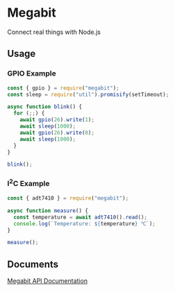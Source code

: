 # Megabit

Connect real things with Node.js

## Usage

### GPIO Example

```js
const { gpio } = require("megabit");
const sleep = require("util").promisify(setTimeout);

async function blink() {
  for (;;) {
    await gpio(26).write(1);
    await sleep(1000);
    await gpio(26).write(0);
    await sleep(1000);
  }
}

blink();
```

### I<sup>2</sup>C Example

```js
const { adt7410 } = require("megabit");

async function measure() {
  const temperature = await adt7410().read();
  console.log(`Temperature: ${temperature} ℃`);
}

measure();
```

## Documents

[Megabit API Documentation](https://kou029w.github.io/megabit/)
